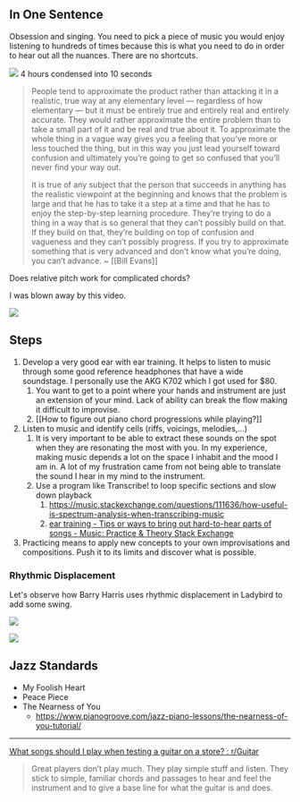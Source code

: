 ## In One Sentence

Obsession and singing. You need to pick a piece of music you would enjoy listening to hundreds of times because this is what you need to do in order to hear out all the nuances. There are no shortcuts.

![](https://youtu.be/9YyyDMDBk0U)
4 hours condensed into 10 seconds

> People tend to approximate the product rather than attacking it in a realistic, true way at any elementary level — regardless of how elementary — but it must be entirely true and entirely real and entirely accurate. They would rather approximate the entire problem than to take a small part of it and be real and true about it. To approximate the whole thing in a vague way gives you a feeling that you’ve more or less touched the thing, but in this way you just lead yourself toward confusion and ultimately you’re going to get so confused that you’ll never find your way out.
> 
> It is true of any subject that the person that succeeds in anything has the realistic viewpoint at the beginning and knows that the problem is large and that he has to take it a step at a time and that he has to enjoy the step-by-step learning procedure. They’re trying to do a thing in a way that is so general that they can’t possibly build on that. If they build on that, they’re building on top of confusion and vagueness and they can’t possibly progress. If you try to approximate something that is very advanced and don’t know what you’re doing, you can’t advance. ~ [[Bill Evans]]

Does relative pitch work for complicated chords?

I was blown away by this video.

![](https://youtu.be/hli-9maxDjY)
## Steps
1. Develop a very good ear with ear training. It helps to listen to music through some good reference headphones that have a wide soundstage. I personally use the AKG K702 which I got used for $80.
	1. You want to get to a point where your hands and instrument are just an extension of your mind. Lack of ability can break the flow making it difficult to improvise.
	2. [[How to figure out piano chord progressions while playing?]]
2. Listen to music and identify cells (riffs, voicings, melodies,...)
	1. It is very important to be able to extract these sounds on the spot when they are resonating the most with you. In my experience, making music depends a lot on the space I inhabit and the mood I am in. A lot of my frustration came from not being able to translate the sound I hear in my mind to the instrument.
	2. Use a program like Transcribe! to loop specific sections and slow down playback
		1. https://music.stackexchange.com/questions/111636/how-useful-is-spectrum-analysis-when-transcribing-music
		2. [ear training - Tips or ways to bring out hard-to-hear parts of songs - Music: Practice & Theory Stack Exchange](https://music.stackexchange.com/questions/126738/tips-or-ways-to-bring-out-hard-to-hear-parts-of-songs/126750#126750) 
3. Practicing means to apply new concepts to your own improvisations and compositions. Push it to its limits and discover what is possible.


### Rhythmic Displacement

Let's observe how Barry Harris uses rhythmic displacement in Ladybird to add some swing.

![](https://youtu.be/5D2E06HWR9I)

![](https://youtu.be/Suv9m83GiTA)

## Jazz Standards

- My Foolish Heart
- Peace Piece
- The Nearness of You
	- https://www.pianogroove.com/jazz-piano-lessons/the-nearness-of-you-tutorial/

---

[What songs should I play when testing a guitar on a store? : r/Guitar](https://www.reddit.com/r/Guitar/comments/1bf6ofq/what_songs_should_i_play_when_testing_a_guitar_on/) 

> Great players don’t play much. They play simple stuff and listen. They stick to simple, familiar chords and passages to hear and feel the instrument and to give a base line for what the guitar is and does.